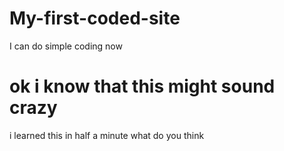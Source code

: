 # My-first-coded-site
<html>
  <head>
    <titel>I can do simple coding now</titel>
    <body> 
      <h1>ok i know that this might sound crazy</h1>
      <p>i learned this in half a minute what do you think</p>
    </body>
  </head>
</html>
